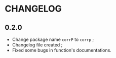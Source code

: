 # CHANGELOG

## 0.2.0

- Change package name `corrP` to `corrp` ;
- Changelog file created ;
- Fixed some bugs in function's documentations.
